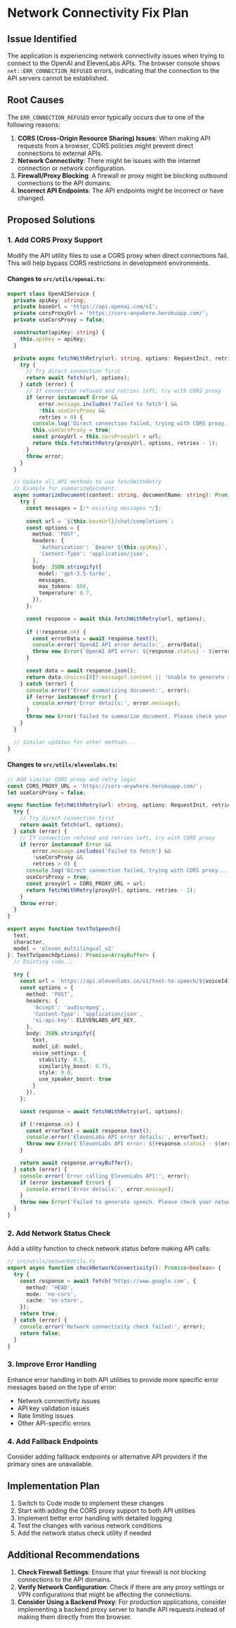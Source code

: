 # Network Connectivity Fix Plan

## Issue Identified
The application is experiencing network connectivity issues when trying to connect to the OpenAI and ElevenLabs APIs. The browser console shows `net::ERR_CONNECTION_REFUSED` errors, indicating that the connection to the API servers cannot be established.

## Root Causes
The `ERR_CONNECTION_REFUSED` error typically occurs due to one of the following reasons:

1. **CORS (Cross-Origin Resource Sharing) Issues**: When making API requests from a browser, CORS policies might prevent direct connections to external APIs.
2. **Network Connectivity**: There might be issues with the internet connection or network configuration.
3. **Firewall/Proxy Blocking**: A firewall or proxy might be blocking outbound connections to the API domains.
4. **Incorrect API Endpoints**: The API endpoints might be incorrect or have changed.

## Proposed Solutions

### 1. Add CORS Proxy Support
Modify the API utility files to use a CORS proxy when direct connections fail. This will help bypass CORS restrictions in development environments.

#### Changes to `src/utils/openai.ts`:
```typescript
export class OpenAIService {
  private apiKey: string;
  private baseUrl = 'https://api.openai.com/v1';
  private corsProxyUrl = 'https://cors-anywhere.herokuapp.com/';
  private useCorsProxy = false;

  constructor(apiKey: string) {
    this.apiKey = apiKey;
  }

  private async fetchWithRetry(url: string, options: RequestInit, retries = 3): Promise<Response> {
    try {
      // Try direct connection first
      return await fetch(url, options);
    } catch (error) {
      // If connection refused and retries left, try with CORS proxy
      if (error instanceof Error && 
          error.message.includes('Failed to fetch') && 
          !this.useCorsProxy && 
          retries > 0) {
        console.log('Direct connection failed, trying with CORS proxy...');
        this.useCorsProxy = true;
        const proxyUrl = this.corsProxyUrl + url;
        return this.fetchWithRetry(proxyUrl, options, retries - 1);
      }
      throw error;
    }
  }

  // Update all API methods to use fetchWithRetry
  // Example for summarizeDocument:
  async summarizeDocument(content: string, documentName: string): Promise<string> {
    try {
      const messages = [/* existing messages */];
      
      const url = `${this.baseUrl}/chat/completions`;
      const options = {
        method: 'POST',
        headers: {
          'Authorization': `Bearer ${this.apiKey}`,
          'Content-Type': 'application/json',
        },
        body: JSON.stringify({
          model: 'gpt-3.5-turbo',
          messages,
          max_tokens: 800,
          temperature: 0.7,
        }),
      };

      const response = await this.fetchWithRetry(url, options);
      
      if (!response.ok) {
        const errorData = await response.text();
        console.error('OpenAI API error details:', errorData);
        throw new Error(`OpenAI API error: ${response.status} - ${errorData}`);
      }

      const data = await response.json();
      return data.choices[0]?.message?.content || 'Unable to generate summary.';
    } catch (error) {
      console.error('Error summarizing document:', error);
      if (error instanceof Error) {
        console.error('Error details:', error.message);
      }
      throw new Error('Failed to summarize document. Please check your network connection and try again.');
    }
  }

  // Similar updates for other methods...
}
```

#### Changes to `src/utils/elevenlabs.ts`:
```typescript
// Add similar CORS proxy and retry logic
const CORS_PROXY_URL = 'https://cors-anywhere.herokuapp.com/';
let useCorsProxy = false;

async function fetchWithRetry(url: string, options: RequestInit, retries = 3): Promise<Response> {
  try {
    // Try direct connection first
    return await fetch(url, options);
  } catch (error) {
    // If connection refused and retries left, try with CORS proxy
    if (error instanceof Error && 
        error.message.includes('Failed to fetch') && 
        !useCorsProxy && 
        retries > 0) {
      console.log('Direct connection failed, trying with CORS proxy...');
      useCorsProxy = true;
      const proxyUrl = CORS_PROXY_URL + url;
      return fetchWithRetry(proxyUrl, options, retries - 1);
    }
    throw error;
  }
}

export async function textToSpeech({
  text,
  character,
  model = 'eleven_multilingual_v2'
}: TextToSpeechOptions): Promise<ArrayBuffer> {
  // Existing code...
  
  try {
    const url = `https://api.elevenlabs.io/v1/text-to-speech/${voiceId}`;
    const options = {
      method: 'POST',
      headers: {
        'Accept': 'audio/mpeg',
        'Content-Type': 'application/json',
        'xi-api-key': ELEVENLABS_API_KEY,
      },
      body: JSON.stringify({
        text,
        model_id: model,
        voice_settings: {
          stability: 0.5,
          similarity_boost: 0.75,
          style: 0.0,
          use_speaker_boost: true
        }
      }),
    };

    const response = await fetchWithRetry(url, options);

    if (!response.ok) {
      const errorText = await response.text();
      console.error('ElevenLabs API error details:', errorText);
      throw new Error(`ElevenLabs API error: ${response.status} - ${errorText}`);
    }

    return await response.arrayBuffer();
  } catch (error) {
    console.error('Error calling ElevenLabs API:', error);
    if (error instanceof Error) {
      console.error('Error details:', error.message);
    }
    throw new Error('Failed to generate speech. Please check your network connection and try again.');
  }
}
```

### 2. Add Network Status Check
Add a utility function to check network status before making API calls:

```typescript
// src/utils/networkUtils.ts
export async function checkNetworkConnectivity(): Promise<boolean> {
  try {
    const response = await fetch('https://www.google.com', { 
      method: 'HEAD',
      mode: 'no-cors',
      cache: 'no-store',
    });
    return true;
  } catch (error) {
    console.error('Network connectivity check failed:', error);
    return false;
  }
}
```

### 3. Improve Error Handling
Enhance error handling in both API utilities to provide more specific error messages based on the type of error:

- Network connectivity issues
- API key validation issues
- Rate limiting issues
- Other API-specific errors

### 4. Add Fallback Endpoints
Consider adding fallback endpoints or alternative API providers if the primary ones are unavailable.

## Implementation Plan

1. Switch to Code mode to implement these changes
2. Start with adding the CORS proxy support to both API utilities
3. Implement better error handling with detailed logging
4. Test the changes with various network conditions
5. Add the network status check utility if needed

## Additional Recommendations

1. **Check Firewall Settings**: Ensure that your firewall is not blocking connections to the API domains.
2. **Verify Network Configuration**: Check if there are any proxy settings or VPN configurations that might be affecting the connections.
3. **Consider Using a Backend Proxy**: For production applications, consider implementing a backend proxy server to handle API requests instead of making them directly from the browser.